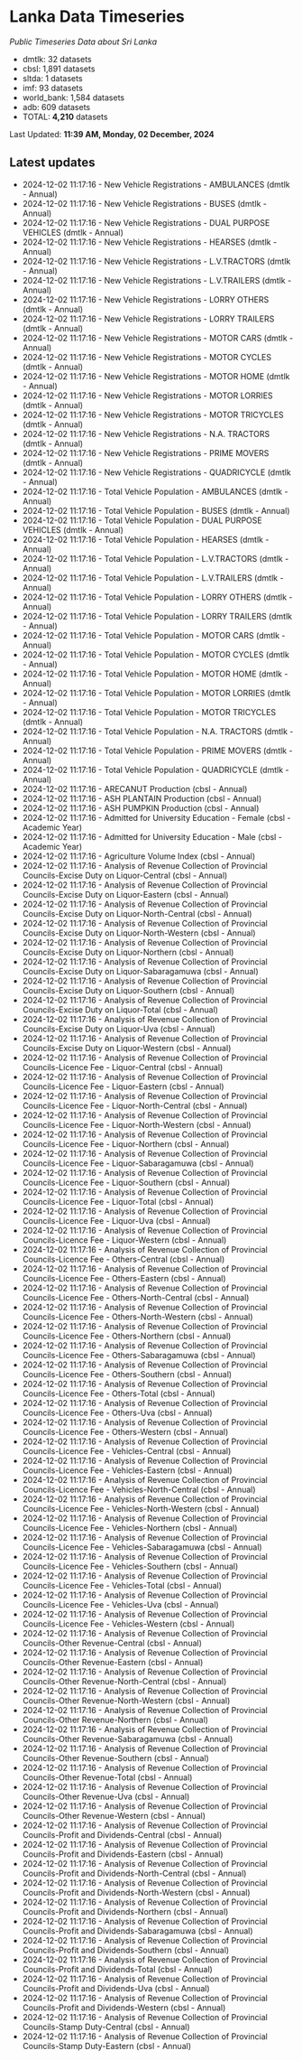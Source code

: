 # Lanka Data Timeseries
*Public Timeseries Data about Sri Lanka*

* dmtlk: 32 datasets
* cbsl: 1,891 datasets
* sltda: 1 datasets
* imf: 93 datasets
* world_bank: 1,584 datasets
* adb: 609 datasets
* TOTAL: **4,210** datasets

Last Updated: **11:39 AM, Monday, 02 December, 2024**

## Latest updates

* 2024-12-02 11:17:16 - New Vehicle Registrations - AMBULANCES (dmtlk - Annual)
* 2024-12-02 11:17:16 - New Vehicle Registrations - BUSES (dmtlk - Annual)
* 2024-12-02 11:17:16 - New Vehicle Registrations - DUAL PURPOSE VEHICLES (dmtlk - Annual)
* 2024-12-02 11:17:16 - New Vehicle Registrations - HEARSES (dmtlk - Annual)
* 2024-12-02 11:17:16 - New Vehicle Registrations - L.V.TRACTORS (dmtlk - Annual)
* 2024-12-02 11:17:16 - New Vehicle Registrations - L.V.TRAILERS (dmtlk - Annual)
* 2024-12-02 11:17:16 - New Vehicle Registrations - LORRY OTHERS (dmtlk - Annual)
* 2024-12-02 11:17:16 - New Vehicle Registrations - LORRY TRAILERS (dmtlk - Annual)
* 2024-12-02 11:17:16 - New Vehicle Registrations - MOTOR CARS (dmtlk - Annual)
* 2024-12-02 11:17:16 - New Vehicle Registrations - MOTOR CYCLES (dmtlk - Annual)
* 2024-12-02 11:17:16 - New Vehicle Registrations - MOTOR HOME (dmtlk - Annual)
* 2024-12-02 11:17:16 - New Vehicle Registrations - MOTOR LORRIES (dmtlk - Annual)
* 2024-12-02 11:17:16 - New Vehicle Registrations - MOTOR TRICYCLES (dmtlk - Annual)
* 2024-12-02 11:17:16 - New Vehicle Registrations - N.A. TRACTORS (dmtlk - Annual)
* 2024-12-02 11:17:16 - New Vehicle Registrations - PRIME MOVERS (dmtlk - Annual)
* 2024-12-02 11:17:16 - New Vehicle Registrations - QUADRICYCLE (dmtlk - Annual)
* 2024-12-02 11:17:16 - Total Vehicle Population - AMBULANCES (dmtlk - Annual)
* 2024-12-02 11:17:16 - Total Vehicle Population - BUSES (dmtlk - Annual)
* 2024-12-02 11:17:16 - Total Vehicle Population - DUAL PURPOSE VEHICLES (dmtlk - Annual)
* 2024-12-02 11:17:16 - Total Vehicle Population - HEARSES (dmtlk - Annual)
* 2024-12-02 11:17:16 - Total Vehicle Population - L.V.TRACTORS (dmtlk - Annual)
* 2024-12-02 11:17:16 - Total Vehicle Population - L.V.TRAILERS (dmtlk - Annual)
* 2024-12-02 11:17:16 - Total Vehicle Population - LORRY OTHERS (dmtlk - Annual)
* 2024-12-02 11:17:16 - Total Vehicle Population - LORRY TRAILERS (dmtlk - Annual)
* 2024-12-02 11:17:16 - Total Vehicle Population - MOTOR CARS (dmtlk - Annual)
* 2024-12-02 11:17:16 - Total Vehicle Population - MOTOR CYCLES (dmtlk - Annual)
* 2024-12-02 11:17:16 - Total Vehicle Population - MOTOR HOME (dmtlk - Annual)
* 2024-12-02 11:17:16 - Total Vehicle Population - MOTOR LORRIES (dmtlk - Annual)
* 2024-12-02 11:17:16 - Total Vehicle Population - MOTOR TRICYCLES (dmtlk - Annual)
* 2024-12-02 11:17:16 - Total Vehicle Population - N.A. TRACTORS (dmtlk - Annual)
* 2024-12-02 11:17:16 - Total Vehicle Population - PRIME MOVERS (dmtlk - Annual)
* 2024-12-02 11:17:16 - Total Vehicle Population - QUADRICYCLE (dmtlk - Annual)
* 2024-12-02 11:17:16 - ARECANUT Production (cbsl - Annual)
* 2024-12-02 11:17:16 - ASH PLANTAIN Production (cbsl - Annual)
* 2024-12-02 11:17:16 - ASH PUMPKIN Production (cbsl - Annual)
* 2024-12-02 11:17:16 - Admitted for University Education - Female (cbsl - Academic Year)
* 2024-12-02 11:17:16 - Admitted for University Education - Male (cbsl - Academic Year)
* 2024-12-02 11:17:16 - Agriculture Volume Index (cbsl - Annual)
* 2024-12-02 11:17:16 - Analysis of Revenue Collection of Provincial Councils-Excise Duty on Liquor-Central (cbsl - Annual)
* 2024-12-02 11:17:16 - Analysis of Revenue Collection of Provincial Councils-Excise Duty on Liquor-Eastern (cbsl - Annual)
* 2024-12-02 11:17:16 - Analysis of Revenue Collection of Provincial Councils-Excise Duty on Liquor-North-Central (cbsl - Annual)
* 2024-12-02 11:17:16 - Analysis of Revenue Collection of Provincial Councils-Excise Duty on Liquor-North-Western (cbsl - Annual)
* 2024-12-02 11:17:16 - Analysis of Revenue Collection of Provincial Councils-Excise Duty on Liquor-Northern (cbsl - Annual)
* 2024-12-02 11:17:16 - Analysis of Revenue Collection of Provincial Councils-Excise Duty on Liquor-Sabaragamuwa (cbsl - Annual)
* 2024-12-02 11:17:16 - Analysis of Revenue Collection of Provincial Councils-Excise Duty on Liquor-Southern (cbsl - Annual)
* 2024-12-02 11:17:16 - Analysis of Revenue Collection of Provincial Councils-Excise Duty on Liquor-Total (cbsl - Annual)
* 2024-12-02 11:17:16 - Analysis of Revenue Collection of Provincial Councils-Excise Duty on Liquor-Uva (cbsl - Annual)
* 2024-12-02 11:17:16 - Analysis of Revenue Collection of Provincial Councils-Excise Duty on Liquor-Western (cbsl - Annual)
* 2024-12-02 11:17:16 - Analysis of Revenue Collection of Provincial Councils-Licence Fee - Liquor-Central (cbsl - Annual)
* 2024-12-02 11:17:16 - Analysis of Revenue Collection of Provincial Councils-Licence Fee - Liquor-Eastern (cbsl - Annual)
* 2024-12-02 11:17:16 - Analysis of Revenue Collection of Provincial Councils-Licence Fee - Liquor-North-Central (cbsl - Annual)
* 2024-12-02 11:17:16 - Analysis of Revenue Collection of Provincial Councils-Licence Fee - Liquor-North-Western (cbsl - Annual)
* 2024-12-02 11:17:16 - Analysis of Revenue Collection of Provincial Councils-Licence Fee - Liquor-Northern (cbsl - Annual)
* 2024-12-02 11:17:16 - Analysis of Revenue Collection of Provincial Councils-Licence Fee - Liquor-Sabaragamuwa (cbsl - Annual)
* 2024-12-02 11:17:16 - Analysis of Revenue Collection of Provincial Councils-Licence Fee - Liquor-Southern (cbsl - Annual)
* 2024-12-02 11:17:16 - Analysis of Revenue Collection of Provincial Councils-Licence Fee - Liquor-Total (cbsl - Annual)
* 2024-12-02 11:17:16 - Analysis of Revenue Collection of Provincial Councils-Licence Fee - Liquor-Uva (cbsl - Annual)
* 2024-12-02 11:17:16 - Analysis of Revenue Collection of Provincial Councils-Licence Fee - Liquor-Western (cbsl - Annual)
* 2024-12-02 11:17:16 - Analysis of Revenue Collection of Provincial Councils-Licence Fee - Others-Central (cbsl - Annual)
* 2024-12-02 11:17:16 - Analysis of Revenue Collection of Provincial Councils-Licence Fee - Others-Eastern (cbsl - Annual)
* 2024-12-02 11:17:16 - Analysis of Revenue Collection of Provincial Councils-Licence Fee - Others-North-Central (cbsl - Annual)
* 2024-12-02 11:17:16 - Analysis of Revenue Collection of Provincial Councils-Licence Fee - Others-North-Western (cbsl - Annual)
* 2024-12-02 11:17:16 - Analysis of Revenue Collection of Provincial Councils-Licence Fee - Others-Northern (cbsl - Annual)
* 2024-12-02 11:17:16 - Analysis of Revenue Collection of Provincial Councils-Licence Fee - Others-Sabaragamuwa (cbsl - Annual)
* 2024-12-02 11:17:16 - Analysis of Revenue Collection of Provincial Councils-Licence Fee - Others-Southern (cbsl - Annual)
* 2024-12-02 11:17:16 - Analysis of Revenue Collection of Provincial Councils-Licence Fee - Others-Total (cbsl - Annual)
* 2024-12-02 11:17:16 - Analysis of Revenue Collection of Provincial Councils-Licence Fee - Others-Uva (cbsl - Annual)
* 2024-12-02 11:17:16 - Analysis of Revenue Collection of Provincial Councils-Licence Fee - Others-Western (cbsl - Annual)
* 2024-12-02 11:17:16 - Analysis of Revenue Collection of Provincial Councils-Licence Fee - Vehicles-Central (cbsl - Annual)
* 2024-12-02 11:17:16 - Analysis of Revenue Collection of Provincial Councils-Licence Fee - Vehicles-Eastern (cbsl - Annual)
* 2024-12-02 11:17:16 - Analysis of Revenue Collection of Provincial Councils-Licence Fee - Vehicles-North-Central (cbsl - Annual)
* 2024-12-02 11:17:16 - Analysis of Revenue Collection of Provincial Councils-Licence Fee - Vehicles-North-Western (cbsl - Annual)
* 2024-12-02 11:17:16 - Analysis of Revenue Collection of Provincial Councils-Licence Fee - Vehicles-Northern (cbsl - Annual)
* 2024-12-02 11:17:16 - Analysis of Revenue Collection of Provincial Councils-Licence Fee - Vehicles-Sabaragamuwa (cbsl - Annual)
* 2024-12-02 11:17:16 - Analysis of Revenue Collection of Provincial Councils-Licence Fee - Vehicles-Southern (cbsl - Annual)
* 2024-12-02 11:17:16 - Analysis of Revenue Collection of Provincial Councils-Licence Fee - Vehicles-Total (cbsl - Annual)
* 2024-12-02 11:17:16 - Analysis of Revenue Collection of Provincial Councils-Licence Fee - Vehicles-Uva (cbsl - Annual)
* 2024-12-02 11:17:16 - Analysis of Revenue Collection of Provincial Councils-Licence Fee - Vehicles-Western (cbsl - Annual)
* 2024-12-02 11:17:16 - Analysis of Revenue Collection of Provincial Councils-Other Revenue-Central (cbsl - Annual)
* 2024-12-02 11:17:16 - Analysis of Revenue Collection of Provincial Councils-Other Revenue-Eastern (cbsl - Annual)
* 2024-12-02 11:17:16 - Analysis of Revenue Collection of Provincial Councils-Other Revenue-North-Central (cbsl - Annual)
* 2024-12-02 11:17:16 - Analysis of Revenue Collection of Provincial Councils-Other Revenue-North-Western (cbsl - Annual)
* 2024-12-02 11:17:16 - Analysis of Revenue Collection of Provincial Councils-Other Revenue-Northern (cbsl - Annual)
* 2024-12-02 11:17:16 - Analysis of Revenue Collection of Provincial Councils-Other Revenue-Sabaragamuwa (cbsl - Annual)
* 2024-12-02 11:17:16 - Analysis of Revenue Collection of Provincial Councils-Other Revenue-Southern (cbsl - Annual)
* 2024-12-02 11:17:16 - Analysis of Revenue Collection of Provincial Councils-Other Revenue-Total (cbsl - Annual)
* 2024-12-02 11:17:16 - Analysis of Revenue Collection of Provincial Councils-Other Revenue-Uva (cbsl - Annual)
* 2024-12-02 11:17:16 - Analysis of Revenue Collection of Provincial Councils-Other Revenue-Western (cbsl - Annual)
* 2024-12-02 11:17:16 - Analysis of Revenue Collection of Provincial Councils-Profit and Dividends-Central (cbsl - Annual)
* 2024-12-02 11:17:16 - Analysis of Revenue Collection of Provincial Councils-Profit and Dividends-Eastern (cbsl - Annual)
* 2024-12-02 11:17:16 - Analysis of Revenue Collection of Provincial Councils-Profit and Dividends-North-Central (cbsl - Annual)
* 2024-12-02 11:17:16 - Analysis of Revenue Collection of Provincial Councils-Profit and Dividends-North-Western (cbsl - Annual)
* 2024-12-02 11:17:16 - Analysis of Revenue Collection of Provincial Councils-Profit and Dividends-Northern (cbsl - Annual)
* 2024-12-02 11:17:16 - Analysis of Revenue Collection of Provincial Councils-Profit and Dividends-Sabaragamuwa (cbsl - Annual)
* 2024-12-02 11:17:16 - Analysis of Revenue Collection of Provincial Councils-Profit and Dividends-Southern (cbsl - Annual)
* 2024-12-02 11:17:16 - Analysis of Revenue Collection of Provincial Councils-Profit and Dividends-Total (cbsl - Annual)
* 2024-12-02 11:17:16 - Analysis of Revenue Collection of Provincial Councils-Profit and Dividends-Uva (cbsl - Annual)
* 2024-12-02 11:17:16 - Analysis of Revenue Collection of Provincial Councils-Profit and Dividends-Western (cbsl - Annual)
* 2024-12-02 11:17:16 - Analysis of Revenue Collection of Provincial Councils-Stamp Duty-Central (cbsl - Annual)
* 2024-12-02 11:17:16 - Analysis of Revenue Collection of Provincial Councils-Stamp Duty-Eastern (cbsl - Annual)